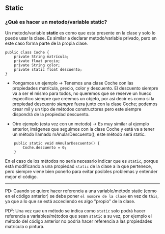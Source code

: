 ## Static

### ¿Qué es hacer un metodo/variable static?

Un metodo/variable **static** es como que esta presente en la clase y solo lo puede usar la clase. Es similar a declarar metodo/variable privado, pero en este caso forma parte de la propia clase.

``` 
public class Coche {
    private String matrícula;
    private float precio;
    private String color;
    private static float descuento;
}
```

+ Pongamos un ejemplo -> Tenemos una clase Coche con las propiedades matrícula, precio, color y descuento. El descuento siempre va a ser el mismo para todos, no queremos que se reserve un hueco específico siempre que creemos un objeto, por así decir es como si la propiedad descuento *siempre* fuera junto con la clase Coche; podemos crear mil y un tipo de métodos constructores pero este siempre dispondrá de la propiedad descuento.

+ Otro ejemplo (esta vez con un metodo) -> Es muy similar al ejemplo anterior, imágenes que seguimos con la clase Coche y está va a tener un método llamado mAnularDescuento(), este método será static.
```
    public static void mAnularDescuento() {
        Coche.descuento = 0;
    }
```
En el caso de los métodos no sería necesario indicar que es ```static```, porque está modificando a una propiedad ```static``` de la clase a la que pertenece, pero siempre viene bien ponerlo para evitar posibles problemas y entender mejor el código.

---

PD: Cuando se quiere hacer referencia a una variable/método static (como en el código anterior) se debe poner ```el nombre de la clase``` en vez de ```this```, ya que a lo que se está accediendo es algo "propio" de la clase.

PD²: Una vez que un método se indica como ```static``` solo podrá hacer referencia a variables/métodos que sean ```static``` a su vez, por ejemplo el método del código anterior no podría hacer referencia a las propiedades matrícula o pintura.